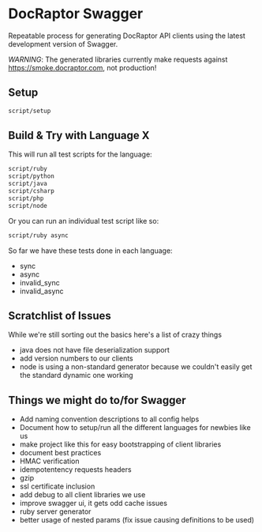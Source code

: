 # DocRaptor Swagger

Repeatable process for generating DocRaptor API clients using the latest development version of Swagger.

*WARNING*: The generated libraries currently make requests against https://smoke.docraptor.com, not production!

## Setup

```sh
script/setup
```

## Build & Try with Language X

This will run all test scripts for the language:

```sh
script/ruby
script/python
script/java
script/csharp
script/php
script/node
```

Or you can run an individual test script like so:

```sh
script/ruby async
```

So far we have these tests done in each language:
- sync
- async
- invalid_sync
- invalid_async

## Scratchlist of Issues
While we're still sorting out the basics here's a list of crazy things
- java does not have file deserialization support
- add version numbers to our clients
- node is using a non-standard generator because we couldn't easily get the standard dynamic one working

## Things we might do to/for Swagger
* Add naming convention descriptions to all config helps
* Document how to setup/run all the different languages for newbies like us
* make project like this for easy bootstrapping of client libraries
* document best practices
* HMAC verification
* idempotentency requests headers
* gzip
* ssl certificate inclusion
* add debug to all client libraries we use
* improve swagger ui, it gets odd cache issues
* ruby server generator
* better usage of nested params (fix issue causing definitions to be used)
